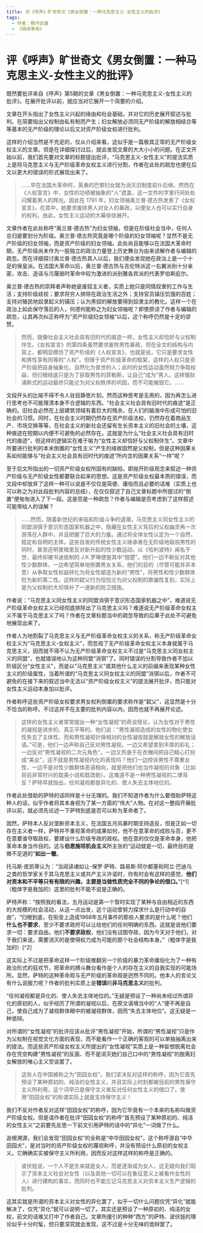 ```yaml
---
title: 评《呼声》旷世奇文《男女倒置：一种马克思主义-女性主义的批评》
tags:
  - 作者：枫丹白露
  - 《继续革命》
---
```


# 评《呼声》旷世奇文《男女倒置：一种马克思主义-女性主义的批评》

既然要批评来自《呼声》第5期的文章《男女倒置：一种马克思主义-女性主义的批评》。在展开批评以前，就应当对它展开一个简要的介绍。

文章在开头指出了女性主义兴起的缘由和社会基础，并对它的历史展开叙述与批判。在简要指出父权制由私有制而产生；妇女解放必须同无产阶级的解放相结合等等基本的无产阶级的理论以后又对资产阶级女权进行批判。

这样的介绍当然是不充足的，仅从介绍来看，这似乎是一篇极其正常的无产阶级女权主义的文章。但是在详细探讨过后，就会发现文章的大大小小的问题。在正文开始以前，我们首先要对文章的标题提出批评，“马克思主义-女性主义”的提法实质上是将马克思主义与无产阶级革命女权主义进行分割，作者在此处的疏忽也便在后文以更大的错误的形式展现出来了。

> ……早在法国大革命时，英勇的巴黎妇女就为消灭旧制度前仆后继。然而在《人权宣言》中，女性的功绩被抽象的“人”遮盖，这一文件的字里行间处处闪耀着男人的辉光。因此在 1791 年，妇女领袖奥兰普·德古热发表了《女权宣言》，在其中，她要求废除男人对女人的暴政，以便女人也可以实行自身的权利。由此，女性主义运动的大幕徐徐展开。

文章作者在此处称呼“奥兰普·德古热”为妇女领袖，但是在阶级社会当中，任何人总归是要划分为阶级。奥兰普·德古热究竟是哪个阶级的妇女领袖呢？显然不是无产阶级的妇女领袖，而是资产阶级的妇女领袖。此处尚且能够以在法国大革命时期，无产阶级尚未作为一股独立的政治力量登上历史舞台为由来谅解作者与编辑的疏忽。而在详细探讨奥兰普·德古热其人以后，我们便会发现她在政治上是一个十足的保皇派。在法国大革命以后，奥兰普·德古热与吉伦特派这一右翼派别十分亲密，攻击、造谣与污蔑彼时革命中较为激进的派别雅各宾派的代表罗伯斯庇尔。

奥兰普·德古热的崇拜者声称她是废奴主义者，实质上她只是同情奴隶的工作与生活；支持阶级歧视；要求将穷人排除在政治生活之外；支持官员镇压饥饿的百姓；支持对殖民地奴隶起义的镇压；认为黑奴的解放要得到奴隶主的教化。这样一个在政治上如此保守落后的人，何德何能称之为妇女领袖呢？即使原谅了作者与编辑的疏忽，让其再次纠正称呼为“资产阶级妇女领袖”以后，这个称呼仍然是十足的谬赞。

> 然而，就像社会主义社会具有旧时代的痕迹一样，女性主义却恰好与父权制伴生。《女权宣言》的第四条虽然要求废除男性暴政，但在全文的结构与内容上，都明显模仿了资产阶级的《人权宣言》，也就是说，它只是要求女性和男性享有同等的“人权”。但限于资产阶级革命的框架，这样的人权只是资产阶级把自身抽象化、自然化为普世的人；此时的女性运动虽然努力争取权益，但归根结底只是为了获取男性的菲勒斯，让自己“成为”男人。这样俄狄浦斯式的运动最终只能沦为对父权秩序的巩固，而不可能摧毁它。……

文段开头的比喻不得不令人驻目静思片刻，然而这种思考是无用的，因为再怎么进行思考也不可能理清本身不合逻辑的东西。“社会主义社会具有旧时代的痕迹”是正确的。旧社会必然在上层建筑领域有着巨大的残余，在人们的脑海中形成可怕的旧社会的习惯。同时，在社会主义时期仍然存在资产阶级法权，仍然存在着商品生产、市场交换等等，在社会主义的新社会还留有生长资本主义的旧社会的土壤，这种痕迹在短期以内便不可避免的必然存在。这就是为什么“社会主义社会具有旧时代的痕迹”，但这样的逻辑实在难于喻为“女性主义却恰好与父权制伴生”。文章中所要进行批判的本末倒置的“女性主义”产生的缘故固然是父权制，但是这种因果关系如何能够与“社会主义社会具有旧时代的痕迹”所内含的因果关系“一样”呢？

至于后文所指出的一切资产阶级女权所固有的缺陷，即抛开阶级观念来叙述一种资产阶级与无产阶级女性都要联合起来的思想。这是资产阶级女权最本质的错误，而文段中却放弃了这样一种可以说是不仅仅是简便、庸俗而且必要的诘难（实质上也可以称之为对此段批判内容的总结），在仅仅叙述了自己文章标题中所提过的“倒置”便匆匆进入了下一段。这是否是一种疏忽？作者与编辑是否考虑到了这样叙述可能带给人的误解？


> ……然而，随着新世纪的来临和阶级斗争的退潮，马克思主义同女性主义的同盟消弭于意识形态国家机器之中，隐藏在女性主义背后的父权幽灵再一次游荡在人群中，并且把握了巨大的力量。通过将全体女性认定为一个自然、稳定和自明的主体，这些自发的传统女性主义继承者在无阶级地敌视男性的同时，甚至还明里暗里反对新升起的性少数运动。以《哈利波特》闻名于世，最终却被书迷抵制的 J.K.罗琳便是其中“翘楚”。他们一边不断反对其他性少数群体，一边希望简单地倒置男女关系，他们的目的（尽管可能并非本意）从争取女性权益转化为将女性塑造为新的“男性”，将男性和性少数群体贬为新的第二性。这样的弑父行为恰恰沦为对父权制的欺骗性复刻，实际上是为父权制的大坝填补了一道新的防卫措施。

作者说：“马克思主义同女性主义的同盟消弭于意识形态国家机器之中”，难道说无产阶级革命女权主义已经彻底排除出了马克思主义吗？难道说无产阶级革命女权主义不属于马克思主义了吗？作者在文章标题当中的疏忽导致的后果于此处不可避免地展现出来了。

作者人为地割裂了马克思主义与无产阶级革命女权主义的关系，称无产阶级革命女权主义为“马克思主义-女权主义”，而忽视了无产阶级革命女权主义本身就属于马克思主义，因而就不得不认为无产阶级革命女权主义不过是“马克思主义同女权主义的同盟”，也就错误地认为这种同盟“消弭”了。同时错误的分割导致作者不加以阶级区分“女性主义”，而是以“马克思主义”或其他什么主义的前缀来表现某种女性主义的阶级属性，当着所谓的“马克思主义同女权主义的同盟”消弭以后，作者不可避免的在接下来的叙述当中无法以“资产阶级女权主义”的提法展开批评，而只能对女性主义运动本身加以批评。

作者称呼这些资产阶级女权要求男女权利倒置的要求称作是“弑父”，这显然是十分不恰当的称呼。不过这并不在主要的批判内容以内，因而也就不再展开论述。

> 这样的女性主义者常常提出一种“女性凝视”的奇谈怪论，认为女性对于男性的凝视是进步的、真正平等的。他们说：“男性凝视造成的女性的物化使女性失去了主体性，而和男性凝视针锋相对的女性凝视就是解放女性的解放话语。”可是，他们一边声称自己反对男性凝视，一边又希望拿到丰厚的彩礼；一边反对“男性凝视的二次元角色”，一边又热衷于在衣帽间把自己精心打扮成“美女”，这不就是男性凝视内化的表现吗？他们一边控诉男性不尊重女性，一边不是对性少数群体恶语相向，就是把他们也当作凝视的对象（比如目前非常时兴的耽美小说和耽改剧）。这难道不是一种男性凝视的二律背反？萨特早就指出，任何凝视都是异化的、使人失去主体地位的。

作者此处借助的萨特的话同样是十分无理的。我们不知道作者为什么要借助萨特这种人的话，似乎作者将其本身视为了某一方面的“伟大”人物。在对这一整段开展批评以前，就必须先论述一下萨特到底是否可以称为革命者了。

固然，萨特本人反对垄断资本主义，在法国五月风暴时期支持造反，但是正如一切存在主义者一样，萨特并不重视革命的成果如何，他不在意革命的成败与否，更不在意要谁夺取政权，要建设什么阶级专政的政权。他在意的仅仅是革命本身，他把革命本身当作目的。这与**伯恩施坦机会主义**所主张的“运动就是一切，最终目的是微不足道的”**如出一辙**。

托马斯·皮凯蒂认为：“当阅读诸如让-保罗·萨特、路易斯·阿尔都塞和阿兰·巴迪乌之类的哲学家关于其马克思主义或共产主义许诺时，你有时会有这样的感觉，**他们对资本和不平等只有有限的兴趣，主要是当做性质完全不同的争论的借口。**”[^1]（粗体字是我加的）这里的批判不能不说是正确的。

萨特声称：“按照我的看法，五月运动是第一个暂时实现了某种与自由相近的东西的大规模的社会活动，从这一点出发，这个运动曾努力探求什么是行动中的自由”，“归根到底，在街垒上造成1968年五月事件的那些人要求的是什么呢？他们**什么也不要求**，至少不要求政府可以让给他们的任何明确的东西。这就是说他们要求一切：要求自由。他们**不要求政权**，他们没有试图夺政，因为今天对于他们，对于我们来说，需要消灭的是使得权力成为可能的那个社会结构本身。”（粗体字是我加的）[^2]

这实际上不过是把革命这样一个阶级推翻另一个阶级的暴力革命庸俗化为了一种有政治形式的狂欢节，把革命的搏斗舞台看作是个人的存在主义的自我实现的可能场所。显然，萨特的这种革命观与无产阶级的革命观是迥然不同的。他本人的言论又有什么说服力呢？作者的批判实质上是**错误**的**非马克思主义**的批判。

“任何凝视都是异化的、使人失去主体地位的。”无疑是预设了一种尚未经过所谓异化的原初的人，似乎经历了所谓的凝视以后，在原文语境当中的“人”便不再是自己，使自己成为了凝视群体眼中的被凝视群体，因而“失去主体地位”。这无疑是一种诡辩。

对所谓的“女性凝视”的批评应该从批评“男性凝视”开始，所谓的“男性凝视”只是作为父权制在视觉文化方面的表现，而不能看作一个正确的客观的可以单独抽离出来的提法。而这些资产阶级女权主义所提出的“女性凝视”实质上是一种妄想脱离社会存在凭空构建“男性凝视”的反面、而不是消灭她们自己口中的“男性凝视”的脱离妇女解放的唯心主义空谈罢了。

> 这些人在中国被称之为“田园女权”。我们坚决反对这样的称呼，因为它首先预设了某种原初的、纯洁的女性主义，并且实际上时刻都被目前的男性保守主义所利用，这个词早已是保守主义者反对任何女性主义的借口了。使用“田园女权”的称谓实际上就是支持保守主义！

我们不反对作者反对这样“田园女权”的称呼，因为它毕竟有一个本来的名称叫做资产阶级女权。但是请作者在批评“田园女权”的称呼“首先预设了某种原初的、纯洁的女性主义”之前要先反思一下前文引用萨特的话中的“异化”一词做了什么。

追根溯源，我们会发现“田园女权”的全称是“中华田园女权”，这个称呼源自“中华田园犬”，是对当时的资产阶级女权的蔑视称呼，并没有预设什么原初的女权主义。它确确实实被保守主义所利用，因而反对这样这样的称呼是正确的。

> 波伏娃说，一个人不是生来就是女人，而是逐渐成为女人，这无疑向我们昭示了资本主义社会对女性（以及其他一切可以在象征意义上被看作女性的人）进行建构的事实，而同时也不能忘记马克思主义对资本主义生产逻辑的批判。

这其实就是所谓的资本主义对女性的异化罢了，似乎一切什么问题仅凭“异化”就能解决了，仅凭“异化”就可以说明一切了。其实还是预设了一种原初的、纯洁的女权，前文的诘难又打中了作者自己。文章所援引的种种“西方”的萨特、波伏娃的理论似乎十分时髦，但只要深究就会发现，这不过是十分无味的诡辩罢了。